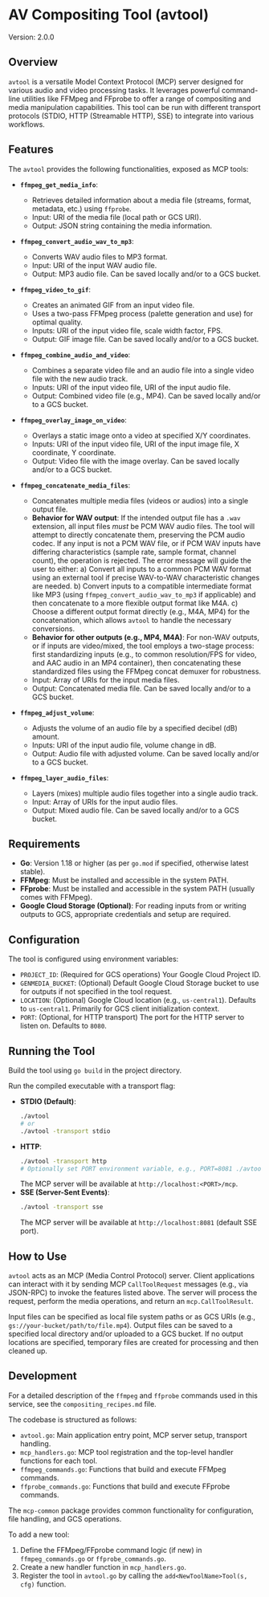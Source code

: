 # AV Compositing Tool (avtool)

Version: 2.0.0

## Overview

`avtool` is a versatile Model Context Protocol (MCP) server designed for various audio and video processing tasks. It leverages powerful command-line utilities like FFMpeg and FFprobe to offer a range of compositing and media manipulation capabilities. This tool can be run with different transport protocols (STDIO, HTTP (Streamable HTTP), SSE) to integrate into various workflows.

## Features

The `avtool` provides the following functionalities, exposed as MCP tools:

*   **`ffmpeg_get_media_info`**:
    *   Retrieves detailed information about a media file (streams, format, metadata, etc.) using `ffprobe`.
    *   Input: URI of the media file (local path or GCS URI).
    *   Output: JSON string containing the media information.

*   **`ffmpeg_convert_audio_wav_to_mp3`**:
    *   Converts WAV audio files to MP3 format.
    *   Input: URI of the input WAV audio file.
    *   Output: MP3 audio file. Can be saved locally and/or to a GCS bucket.

*   **`ffmpeg_video_to_gif`**:
    *   Creates an animated GIF from an input video file.
    *   Uses a two-pass FFMpeg process (palette generation and use) for optimal quality.
    *   Inputs: URI of the input video file, scale width factor, FPS.
    *   Output: GIF image file. Can be saved locally and/or to a GCS bucket.

*   **`ffmpeg_combine_audio_and_video`**:
    *   Combines a separate video file and an audio file into a single video file with the new audio track.
    *   Inputs: URI of the input video file, URI of the input audio file.
    *   Output: Combined video file (e.g., MP4). Can be saved locally and/or to a GCS bucket.

*   **`ffmpeg_overlay_image_on_video`**:
    *   Overlays a static image onto a video at specified X/Y coordinates.
    *   Inputs: URI of the input video file, URI of the input image file, X coordinate, Y coordinate.
    *   Output: Video file with the image overlay. Can be saved locally and/or to a GCS bucket.

*   **`ffmpeg_concatenate_media_files`**:
    *   Concatenates multiple media files (videos or audios) into a single output file.
    *   **Behavior for WAV output**: If the intended output file has a `.wav` extension, all input files *must* be PCM WAV audio files. The tool will attempt to directly concatenate them, preserving the PCM audio codec. If any input is not a PCM WAV file, or if PCM WAV inputs have differing characteristics (sample rate, sample format, channel count), the operation is rejected. The error message will guide the user to either:
    a) Convert all inputs to a common PCM WAV format using an external tool if precise WAV-to-WAV characteristic changes are needed.
    b) Convert inputs to a compatible intermediate format like MP3 (using `ffmpeg_convert_audio_wav_to_mp3` if applicable) and then concatenate to a more flexible output format like M4A.
    c) Choose a different output format directly (e.g., M4A, MP4) for the concatenation, which allows `avtool` to handle the necessary conversions.
    *   **Behavior for other outputs (e.g., MP4, M4A)**: For non-WAV outputs, or if inputs are video/mixed, the tool employs a two-stage process: first standardizing inputs (e.g., to common resolution/FPS for video, and AAC audio in an MP4 container), then concatenating these standardized files using the FFMpeg concat demuxer for robustness.
    *   Input: Array of URIs for the input media files.
    *   Output: Concatenated media file. Can be saved locally and/or to a GCS bucket.

*   **`ffmpeg_adjust_volume`**:
    *   Adjusts the volume of an audio file by a specified decibel (dB) amount.
    *   Inputs: URI of the input audio file, volume change in dB.
    *   Output: Audio file with adjusted volume. Can be saved locally and/or to a GCS bucket.

*   **`ffmpeg_layer_audio_files`**:
    *   Layers (mixes) multiple audio files together into a single audio track.
    *   Input: Array of URIs for the input audio files.
    *   Output: Mixed audio file. Can be saved locally and/or to a GCS bucket.

## Requirements

*   **Go**: Version 1.18 or higher (as per `go.mod` if specified, otherwise latest stable).
*   **FFMpeg**: Must be installed and accessible in the system PATH.
*   **FFprobe**: Must be installed and accessible in the system PATH (usually comes with FFMpeg).
*   **Google Cloud Storage (Optional)**: For reading inputs from or writing outputs to GCS, appropriate credentials and setup are required.

## Configuration

The tool is configured using environment variables:

*   `PROJECT_ID`: (Required for GCS operations) Your Google Cloud Project ID.
*   `GENMEDIA_BUCKET`: (Optional) Default Google Cloud Storage bucket to use for outputs if not specified in the tool request.
*   `LOCATION`: (Optional) Google Cloud location (e.g., `us-central1`). Defaults to `us-central1`. Primarily for GCS client initialization context.
*   `PORT`: (Optional, for HTTP transport) The port for the HTTP server to listen on. Defaults to `8080`.

## Running the Tool

Build the tool using `go build` in the project directory.

Run the compiled executable with a transport flag:

*   **STDIO (Default)**:
    ```bash
    ./avtool
    # or
    ./avtool -transport stdio
    ```
*   **HTTP**:
    ```bash
    ./avtool -transport http
    # Optionally set PORT environment variable, e.g., PORT=8081 ./avtool -transport http
    ```
    The MCP server will be available at `http://localhost:<PORT>/mcp`.
*   **SSE (Server-Sent Events)**:
    ```bash
    ./avtool -transport sse
    ```
    The MCP server will be available at `http://localhost:8081` (default SSE port).

## How to Use

`avtool` acts as an MCP (Media Control Protocol) server. Client applications can interact with it by sending MCP `CallToolRequest` messages (e.g., via JSON-RPC) to invoke the features listed above. The server will process the request, perform the media operations, and return an `mcp.CallToolResult`.

Input files can be specified as local file system paths or as GCS URIs (e.g., `gs://your-bucket/path/to/file.mp4`).
Output files can be saved to a specified local directory and/or uploaded to a GCS bucket. If no output locations are specified, temporary files are created for processing and then cleaned up.

## Development

For a detailed description of the `ffmpeg` and `ffprobe` commands used in this service, see the `compositing_recipes.md` file.

The codebase is structured as follows:

*   `avtool.go`: Main application entry point, MCP server setup, transport handling.
*   `mcp_handlers.go`: MCP tool registration and the top-level handler functions for each tool.
*   `ffmpeg_commands.go`: Functions that build and execute FFMpeg commands.
*   `ffprobe_commands.go`: Functions that build and execute FFprobe commands.

The `mcp-common` package provides common functionality for configuration, file handling, and GCS operations.

To add a new tool:
1.  Define the FFMpeg/FFprobe command logic (if new) in `ffmpeg_commands.go` or `ffprobe_commands.go`.
2.  Create a new handler function in `mcp_handlers.go`.
3.  Register the tool in `avtool.go` by calling the `add<NewToolName>Tool(s, cfg)` function.
